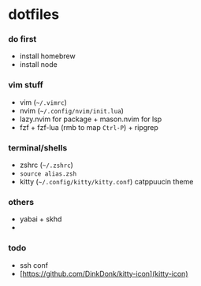 # dotfiles

### do first
- install homebrew
- install node

### vim stuff
- vim (`~/.vimrc`)
- nvim (`~/.config/nvim/init.lua`) 
- lazy.nvim for package + mason.nvim for lsp
- fzf + fzf-lua (rmb to map `Ctrl-P`) + ripgrep

### terminal/shells 
- zshrc (`~/.zshrc`)
- `source alias.zsh`
- kitty (`~/.config/kitty/kitty.conf`) catppuucin theme

### others
- yabai + skhd
- 

### todo
- ssh conf
- [https://github.com/DinkDonk/kitty-icon](kitty-icon)